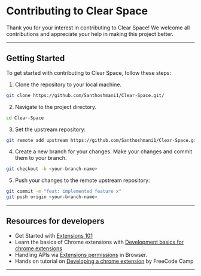 # Contributing to Clear Space

Thank you for your interest in contributing to Clear Space! We welcome all contributions and appreciate your help in making this project better.

---

## Getting Started

To get started with contributing to Clear Space, follow these steps:

1. Clone the repository to your local machine.

```bash
git clone https://github.com/Santhoshmani1/Clear-Space.git/
```

2. Navigate to the project directory.

```bash
cd Clear-Space
```

3. Set the upstream repository:

```bash
git remote add upstream https://github.com/Santhoshmani1/Clear-Space.git
```

4. Create a new branch for your changes.
   Make your changes and commit them to your branch.

```bash
git checkout -b <your-branch-name>
```

5. Push your changes to the remote upstream repository:

```bash
git commit -m "feat: implemented feature x"
git push origin <your-branch-name>
```

---


## Resources for developers

- Get Started with [Extensions 101](https://developer.chrome.com/docs/extensions/mv3/overview/)
- Learn the basics of Chrome extensions with [Development basics for chrome extensions](https://developer.chrome.com/docs/extensions/mv3/getstarted/development-basics/)
- Handling APIs via [Extensions permissions](https://developer.chrome.com/docs/extensions/permissions/) in Browser.
- Hands on tutorial on [Developing a chrome extension](https://www.youtube.com/watch?v=0n809nd4Zu4&t=686s) by FreeCode Camp

---
